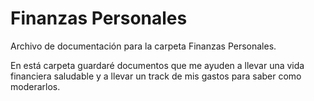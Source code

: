 # Finanzas Personales
Archivo de documentación para la carpeta Finanzas Personales.

En está carpeta guardaré documentos que me ayuden a llevar una vida financiera 
saludable y a llevar un track de mis gastos para saber como moderarlos.